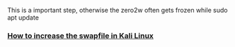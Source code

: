 This is a important step, otherwise the zero2w often gets frozen while sudo apt update  
### [How to increase the swapfile in Kali Linux](https://miloserdov.org/?p=2667)
